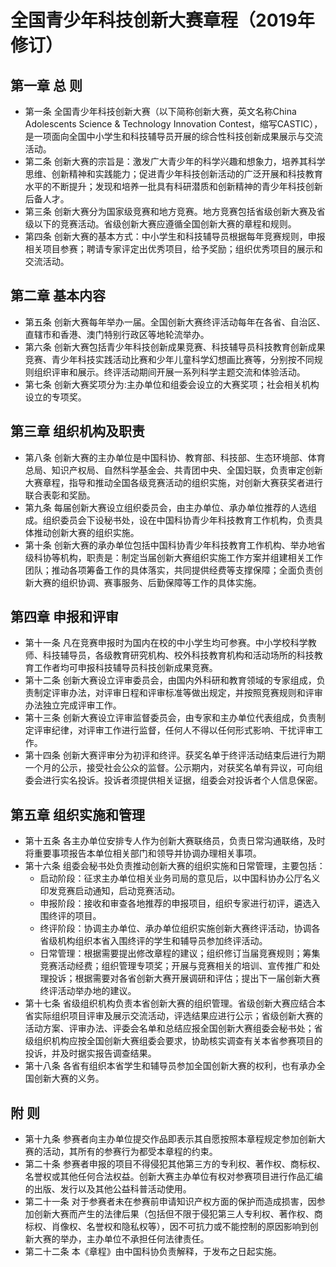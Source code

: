 # 全国青少年科技创新大赛章程（2019年修订）

## 第一章  总  则

- 第一条  全国青少年科技创新大赛（以下简称创新大赛，英文名称China Adolescents Science & Technology Innovation Contest，缩写CASTIC），是一项面向全国中小学生和科技辅导员开展的综合性科技创新成果展示与交流活动。
　　
- 第二条  创新大赛的宗旨是：激发广大青少年的科学兴趣和想象力，培养其科学思维、创新精神和实践能力；促进青少年科技创新活动的广泛开展和科技教育水平的不断提升；发现和培养一批具有科研潜质和创新精神的青少年科技创新后备人才。
　　
- 第三条  创新大赛分为国家级竞赛和地方竞赛。地方竞赛包括省级创新大赛及省级以下的竞赛活动。省级创新大赛应遵循全国创新大赛的章程和规则。
　　
- 第四条  创新大赛的基本方式：中小学生和科技辅导员根据每年竞赛规则，申报相关项目参赛；聘请专家评定出优秀项目，给予奖励；组织优秀项目的展示和交流活动。

## 第二章  基本内容

- 第五条  创新大赛每年举办一届。全国创新大赛终评活动每年在各省、自治区、直辖市和香港、澳门特别行政区等地轮流举办。
- 第六条  创新大赛包括青少年科技创新成果竞赛、科技辅导员科技教育创新成果竞赛、青少年科技实践活动比赛和少年儿童科学幻想画比赛等，分别按不同规则组织评审和展示。终评活动期间开展一系列科学主题交流和体验活动。
- 第七条  创新大赛奖项分为:主办单位和组委会设立的大赛奖项；社会相关机构设立的专项奖。

## 第三章  组织机构及职责

- 第八条  创新大赛的主办单位是中国科协、教育部、科技部、生态环境部、体育总局、知识产权局、自然科学基金会、共青团中央、全国妇联，负责审定创新大赛章程，指导和推动全国各级竞赛活动的组织实施，对创新大赛获奖者进行联合表彰和奖励。
- 第九条  每届创新大赛设立组织委员会，由主办单位、承办单位推荐的人选组成。组织委员会下设秘书处，设在中国科协青少年科技教育工作机构，负责具体推动创新大赛的组织实施。
- 第十条  创新大赛的承办单位包括中国科协青少年科技教育工作机构、举办地省级科协等机构，职责是：制定当届创新大赛组织实施工作方案并组建相关工作团队；推动各项筹备工作的具体落实，共同提供经费等支撑保障；全面负责创新大赛的组织协调、赛事服务、后勤保障等工作的具体实施。

## 第四章  申报和评审

- 第十一条  凡在竞赛申报时为国内在校的中小学生均可参赛。中小学校科学教师、科技辅导员，各级教育研究机构、校外科技教育机构和活动场所的科技教育工作者均可申报科技辅导员科技创新成果竞赛。
- 第十二条  创新大赛设立评审委员会，由国内外科研和教育领域的专家组成，负责制定评审办法，对评审日程和评审标准等做出规定，并按照竞赛规则和评审办法独立完成评审工作。
- 第十三条  创新大赛设立评审监督委员会，由专家和主办单位代表组成，负责制定评审纪律，对评审工作进行监督，任何人不得以任何形式影响、干扰评审工作。
- 第十四条  创新大赛评审分为初评和终评。获奖名单于终评活动结束后进行为期一个月的公示，接受社会公众的监督。公示期内，对获奖名单有异议，可向组委会进行实名投诉。投诉者须提供相关证据，组委会对投诉者个人信息保密。

## 第五章  组织实施和管理

- 第十五条  各主办单位安排专人作为创新大赛联络员，负责日常沟通联络，及时将重要事项报告本单位相关部门和领导并协调办理相关事项。
- 第十六条  组委会秘书处负责推动创新大赛的组织实施和日常管理，主要包括：
  - 启动阶段：征求主办单位相关业务司局的意见后，以中国科协办公厅名义印发竞赛启动通知，启动竞赛活动。
  - 申报阶段：接收和审查各地推荐的申报项目，组织专家进行初评，遴选入围终评的项目。
  - 终评阶段：协调主办单位、承办单位组织实施创新大赛终评活动，协调各省级机构组织本省入围终评的学生和辅导员参加终评活动。
  - 日常管理：根据需要提出修改章程的建议；组织修订当届竞赛规则；筹集竞赛活动经费；组织管理专项奖；开展与竞赛相关的培训、宣传推广和处理投诉；根据需要对各省创新大赛开展调研和评估；提出下一届创新大赛终评活动举办地的建议。
- 第十七条  省级组织机构负责本省创新大赛的组织管理。省级创新大赛应结合本省实际组织项目评审及展示交流活动，评选结果应进行公示；省级创新大赛的活动方案、评审办法、评委会名单和总结应报全国创新大赛组委会秘书处；省级组织机构应按全国创新大赛组委会要求，协助核实调查有关本省参赛项目的投诉，并及时据实报告调查结果。
- 第十八条  各省有组织本省学生和辅导员参加全国创新大赛的权利，也有承办全国创新大赛的义务。

## 附  则

- 第十九条  参赛者向主办单位提交作品即表示其自愿按照本章程规定参加创新大赛的活动，其所有的参赛行为都受本章程的约束。
- 第二十条  参赛者申报的项目不得侵犯其他第三方的专利权、著作权、商标权、名誉权或其他任何合法权益。创新大赛主办单位有权对参赛项目进行作品汇编的出版、发行以及其他公益科普活动使用。
- 第二十一条  对于参赛者未在参赛前申请知识产权方面的保护而造成损害，因参加创新大赛而产生的法律后果（包括但不限于侵犯第三人专利权、著作权、商标权、肖像权、名誉权和隐私权等），因不可抗力或不能控制的原因影响到创新大赛的举办，主办单位不承担任何法律责任。
- 第二十二条  本《章程》由中国科协负责解释，于发布之日起实施。
